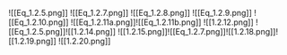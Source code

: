 ![[Eq_1.2.5.png]]
![[Eq_1.2.7.png]]
![[Eq_1.2.8.png]]
![[Eq_1.2.9.png]]
![[Eq_1.2.10.png]]
![[Eq_1.2.11a.png]]![[Eq_1.2.11b.png]]
![[1.2.12.png]]
![[Eq_1.2.5.png]]![[1.2.14.png]]
![[1.2.15.png]]![[Eq_1.2.7.png]]![[1.2.18.png]]![[1.2.19.png]]
![[1.2.20.png]]
